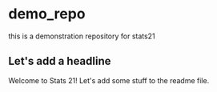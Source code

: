 # demo_repo
this is a demonstration repository for stats21
## Let's add a headline

Welcome to Stats 21!
Let's add some stuff to the readme file. 
